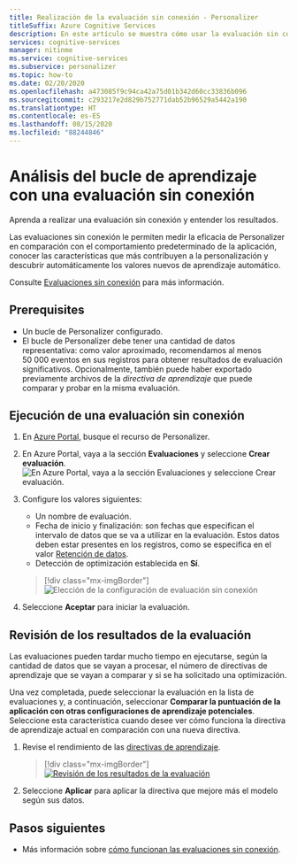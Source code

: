 ```yaml
---
title: Realización de la evaluación sin conexión - Personalizer
titleSuffix: Azure Cognitive Services
description: En este artículo se muestra cómo usar la evaluación sin conexión para medir la eficacia de la aplicación y analizar el bucle de aprendizaje.
services: cognitive-services
manager: nitinme
ms.service: cognitive-services
ms.subservice: personalizer
ms.topic: how-to
ms.date: 02/20/2020
ms.openlocfilehash: a473085f9c94ca42a75d01b342d60cc33836b096
ms.sourcegitcommit: c293217e2d829b752771dab52b96529a5442a190
ms.translationtype: HT
ms.contentlocale: es-ES
ms.lasthandoff: 08/15/2020
ms.locfileid: "88244846"
---
```

# <a name="analyze-your-learning-loop-with-an-offline-evaluation"></a>Análisis del bucle de aprendizaje con una evaluación sin conexión

Aprenda a realizar una evaluación sin conexión y entender los resultados.

Las evaluaciones sin conexión le permiten medir la eficacia de Personalizer en comparación con el comportamiento predeterminado de la aplicación, conocer las características que más contribuyen a la personalización y descubrir automáticamente los valores nuevos de aprendizaje automático.

Consulte [Evaluaciones sin conexión](concepts-offline-evaluation.md) para más información.

## <a name="prerequisites"></a>Prerequisites

* Un bucle de Personalizer configurado.
* El bucle de Personalizer debe tener una cantidad de datos representativa: como valor aproximado, recomendamos al menos 50 000 eventos en sus registros para obtener resultados de evaluación significativos. Opcionalmente, también puede haber exportado previamente archivos de la  _directiva de aprendizaje_ que puede comparar y probar en la misma evaluación.

## <a name="run-an-offline-evaluation"></a>Ejecución de una evaluación sin conexión

1. En [Azure Portal](https://azure.microsoft.com/free/cognitive-services), busque el recurso de Personalizer.
1. En Azure Portal, vaya a la sección **Evaluaciones** y seleccione **Crear evaluación**.
    ![En Azure Portal, vaya a la sección **Evaluaciones** y seleccione **Crear evaluación**.](./media/offline-evaluation/create-new-offline-evaluation.png)
1. Configure los valores siguientes:

    * Un nombre de evaluación.
    * Fecha de inicio y finalización: son fechas que especifican el intervalo de datos que se va a utilizar en la evaluación. Estos datos deben estar presentes en los registros, como se especifica en el valor [Retención de datos](how-to-settings.md).
    * Detección de optimización establecida en **Sí**.

    > [!div class="mx-imgBorder"]
    > ![Elección de la configuración de evaluación sin conexión](./media/offline-evaluation/create-an-evaluation-form.png)

1. Seleccione **Aceptar** para iniciar la evaluación.

## <a name="review-the-evaluation-results"></a>Revisión de los resultados de la evaluación

Las evaluaciones pueden tardar mucho tiempo en ejecutarse, según la cantidad de datos que se vayan a procesar, el número de directivas de aprendizaje que se vayan a comparar y si se ha solicitado una optimización.

Una vez completada, puede seleccionar la evaluación en la lista de evaluaciones y, a continuación, seleccionar **Comparar la puntuación de la aplicación con otras configuraciones de aprendizaje potenciales**. Seleccione esta característica cuando desee ver cómo funciona la directiva de aprendizaje actual en comparación con una nueva directiva.

1. Revise el rendimiento de las [directivas de aprendizaje](concepts-offline-evaluation.md#discovering-the-optimized-learning-policy).

    > [!div class="mx-imgBorder"]
    > [![Revisión de los resultados de la evaluación](./media/offline-evaluation/evaluation-results.png)](./media/offline-evaluation/evaluation-results.png#lightbox)

1. Seleccione **Aplicar** para aplicar la directiva que mejore más el modelo según sus datos.

## <a name="next-steps"></a>Pasos siguientes

* Más información sobre [cómo funcionan las evaluaciones sin conexión](concepts-offline-evaluation.md).
